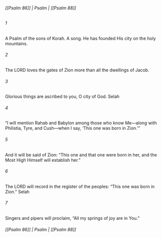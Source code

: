 ###### [[Psalm 86]] | Psalm | [[Psalm 88]]

###### 1
A Psalm of the sons of Korah. A song. He has founded His city on the holy mountains.
###### 2
The LORD loves the gates of Zion more than all the dwellings of Jacob.
###### 3
Glorious things are ascribed to you, O city of God. Selah
###### 4
“I will mention Rahab and Babylon among those who know Me—along with Philistia, Tyre, and Cush—when I say, ‘This one was born in Zion.’”
###### 5
And it will be said of Zion: “This one and that one were born in her, and the Most High Himself will establish her.”
###### 6
The LORD will record in the register of the peoples: “This one was born in Zion.” Selah
###### 7
Singers and pipers will proclaim, “All my springs of joy are in You.”

###### [[Psalm 86]] | Psalm | [[Psalm 88]]
